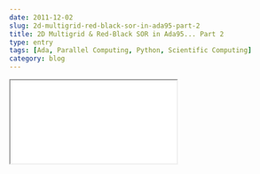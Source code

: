 ```yaml
---
date: 2011-12-02
slug: 2d-multigrid-red-black-sor-in-ada95-part-2
title: 2D Multigrid & Red-Black SOR in Ada95... Part 2
type: entry
tags: [Ada, Parallel Computing, Python, Scientific Computing]
category: blog
---
```

<iframe id="archived_wp_blog" src="/archived_wp_blog/www.philipbjorge.com/2011/12/02/2d-multigrid-red-black-sor-in-ada95-part-2/index.html" scrolling="no"></iframe>
<script src="/js/jquery-iframe-auto-height.js" type="text/javascript"></script>
<script type="text/javascript">$("#archived_wp_blog").iframeAutoHeight();</script>